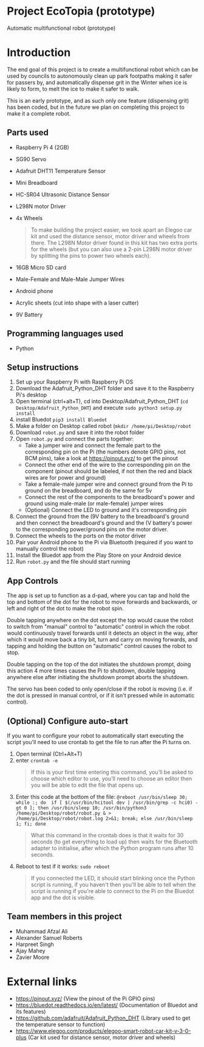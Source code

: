 # Project EcoTopia (prototype)

Automatic multifunctional robot (prototype)


# Introduction

The end goal of this project is to create a multifunctional robot which can be used by councils to autonomously clean up park footpaths making it safer for passers by, and automatically dispense grit in the Winter when ice is likely to form, to melt the ice to make it safer to walk.

This is an early prototype, and as such only one feature (dispensing grit) has been coded, but in the future we plan on completing this project to make it a complete robot.

## Parts used

- Raspberry Pi 4 (2GB)
- SG90 Servo
- Adafruit DHT11 Temperature Sensor
- Mini Breadboard
- HC-SR04 Ultrasonic Distance Sensor
- L298N motor Driver
- 4x Wheels
	> To make building the project easier, we took apart an Elegoo car kit and used the distance sensor, motor driver and wheels from there. The L298N Motor driver found in this kit has two extra ports for the wheels (but you can also use a 2-pin L298N motor driver by splitting the pins to power two wheels each).
	 
- 16GB Micro SD card
- Male-Female and Male-Male Jumper Wires
- Android phone
- Acrylic sheets (cut into shape with a laser cutter)
- 9V Battery

## Programming languages used

- Python

## Setup instructions

1. Set up your Raspberry Pi with Raspberry Pi OS
2. Download the Adafruit_Python_DHT folder and save it to the Raspberry Pi's desktop
3. Open terminal (ctrl+alt+T), cd into Desktop/Adafruit_Python_DHT (`cd Desktop/Adafruit_Python_DHT`) and execute `sudo python3 setup.py install`
4. install Bluedot `pip3 install Bluedot`
5. Make a folder on Desktop called robot (`mkdir /home/pi/Desktop/robot`
6. Download `robot.py` and save it into the robot folder
7. Open `robot.py` and connect the parts together:
	- Take a jumper wire and connect the female part to the corresponding pin on the Pi (the numbers denote GPIO pins, not BCM pins), take a look at https://pinout.xyz/ to get the pinout
	- Connect the other end of the wire to the corresponding pin on the component (pinout should be labeled, if not then the red and black wires are for power and ground)
	- Take a female-male jumper wire and connect ground from the Pi to ground on the breadboard, and do the same for 5v
	- Connect the rest of the components to the breadboard's power and ground using male-male (or male-female) jumper wires
	- (Optional) Connect the LED to ground and it's corresponding pin
8. Connect the ground from the (9V battery to the breadboard's ground and then connect the breadboard's ground and the (V battery's power to the corresponding power/ground pins on the motor driver.
9. Connect the wheels to the ports on the motor driver
10. Pair your Android phone to the Pi via Bluetooth (required if you want to manually control the robot)
11. Install the Bluedot app from the Play Store on your Android device
12. Run `robot.py` and the file should start running

## App Controls

The app is set up to function as a d-pad, where you can tap and hold the top and bottom of the dot for the robot to move forwards and backwards, or left and right of the dot to make the robot spin. 

Double tapping anywhere on the dot except the top would cause the robot to switch from "manual" control to "automatic" control in which the robot would continuously travel forwards until it detects an object in the way, after which it would move back a tiny bit, turn and carry on moving forwards, and tapping and holding the button on "automatic" control causes the robot to stop.

Double tapping on the top of the dot initiates the shutdown prompt, doing this action 4 more times causes the Pi to shutdown, double tapping anywhere else after initiating the shutdown prompt aborts the shutdown.

The servo has been coded to only open/close if the robot is moving (i.e. if the dot is pressed in manual control, or if it isn't pressed while in automatic control).

## (Optional) Configure auto-start

If you want to configure your robot to automatically start executing the script you'll need to use crontab to get the file to run after the Pi turns on. 

1. Open terminal (Ctrl+Alt+T)
2. enter `crontab -e` 
	>If this is your first time entering this command, you'll be asked to choose which editor to use, you'll need to choose an editor then you will be able to edit the file that opens up.
3. Enter this code at the bottom of the file: `@reboot /usr/bin/sleep 30; while :; do  if [ $(/usr/bin/hcitool dev | /usr/bin/grep -c hci0) -gt 0 ]; then /usr/bin/sleep 10; /usr/bin/python3 /home/pi/Desktop/robot/robot.py & > /home/pi/Desktop/robot/robot.log 2>&1; break; else /usr/bin/sleep 1; fi; done`
	>What this command in the crontab does is that it waits for 30 seconds (to get everything to load up) then waits for the Bluetooth adapter to initialise, after which the Python program runs after 10 seconds.
5. Reboot to test if it works: `sudo reboot`
	>  If you connected the LED, it should start blinking once the Python script is running, if you haven't then you'll be able to tell when the script is running if you're able to connect to the Pi on the Bluedot app and the dot is visible.

## Team members in this project

- Muhammad Afzal Ali
- Alexander Samuel Roberts
- Harpreet Singh
- Ajay Mahey
- Zavier Moore


# External links

- https://pinout.xyz/ (View the pinout of the Pi GPIO pins)
- https://bluedot.readthedocs.io/en/latest/ (Documentation of Bluedot and its features)
- https://github.com/adafruit/Adafruit_Python_DHT (Library used to get the temperature sensor to function)
- https://www.elegoo.com/products/elegoo-smart-robot-car-kit-v-3-0-plus (Car kit used for distance sensor, motor driver and wheels)

